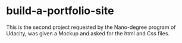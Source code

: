 # build-a-portfolio-site
This is the second project requested by the Nano-degree program of Udacity, was given a Mockup and asked for the html and Css files.
